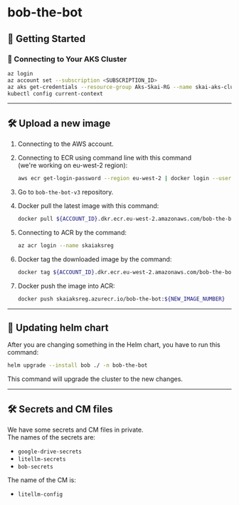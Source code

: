 # bob-the-bot

## 🚀 Getting Started

### 🔧 Connecting to Your AKS Cluster

```bash
az login
az account set --subscription <SUBSCRIPTION_ID>
az aks get-credentials --resource-group Aks-Skai-RG --name skai-aks-cluster
kubectl config current-context
```

---

## 🛠️ Upload a new image

1. Connecting to the AWS account.

2. Connecting to ECR using command line with this command  
   (we're working on eu-west-2 region):

   ```bash
   aws ecr get-login-password --region eu-west-2 | docker login --username AWS --password-stdin ${ACCOUNT_ID}.dkr.ecr.eu-west-2.amazonaws.com
   ```

3. Go to `bob-the-bot-v3` repository.

4. Docker pull the latest image with this command:

   ```bash
   docker pull ${ACCOUNT_ID}.dkr.ecr.eu-west-2.amazonaws.com/bob-the-bot-v3:${LATEST_IMAGE_NUM}
   ```

5. Connecting to ACR by the command:

   ```bash
   az acr login --name skaiaksreg
   ```

6. Docker tag the downloaded image by the command:

   ```bash
   docker tag ${ACCOUNT_ID}.dkr.ecr.eu-west-2.amazonaws.com/bob-the-bot-v3:${LATEST_IMAGE_NUM} skaiaksreg.azurecr.io/bob-the-bot:${NEW_IMAGE_NUMBER}
   ```

7. Docker push the image into ACR:

   ```bash
   docker push skaiaksreg.azurecr.io/bob-the-bot:${NEW_IMAGE_NUMBER}
   ```

---

## 🚀 Updating helm chart

After you are changing something in the Helm chart, you have to run this command:

```bash
helm upgrade --install bob ./ -n bob-the-bot
```

This command will upgrade the cluster to the new changes.

---

## 🛠️ Secrets and CM files

We have some secrets and CM files in private.  
The names of the secrets are:

- `google-drive-secrets`
- `litellm-secrets`
- `bob-secrets`

The name of the CM is:

- `litellm-config`